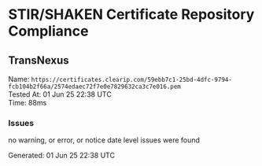 # STIR/SHAKEN Certificate Repository Compliance

## TransNexus

Name: `https://certificates.clearip.com/59ebb7c1-25bd-4dfc-9794-fcb104b2f66a/2574edaec72f7e0e7829632ca3c7e016.pem`\
Tested At: 01 Jun 25 22:38 UTC\
Time: 88ms

### Issues

no warning, or error, or notice date level issues were found

Generated: 01 Jun 25 22:38 UTC